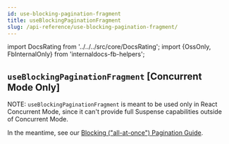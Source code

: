 ```yaml
---
id: use-blocking-pagination-fragment
title: useBlockingPaginationFragment
slug: /api-reference/use-blocking-pagination-fragment/
---
```


import DocsRating from '../../../src/core/DocsRating';
import {OssOnly, FbInternalOnly} from 'internaldocs-fb-helpers';

## `useBlockingPaginationFragment` [Concurrent Mode Only]

NOTE: `useBlockingPaginationFragment` is meant to be used only in React Concurrent Mode, since it can't provide full Suspense capabilities outside of Concurrent Mode.

In the meantime, see our [Blocking ("all-at-once") Pagination Guide](../../guided-tour/list-data/fb/blocking-pagination).

<DocsRating />
